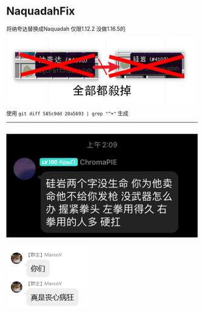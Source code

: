 # NaquadahFix
将纳夸达替换成Naquadah
仅限1.12.2 没做1.16.5的  

![](docs/EZ2.png)

使用 `git diff 585c9dd 20a5693 | grep "^+"` 生成

---
![](docs/EZ4.jpg)
---
![](docs/EZ3.png)

